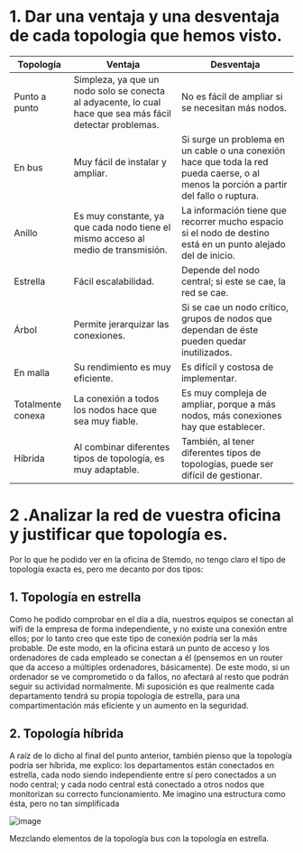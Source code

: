 # 1. Dar una ventaja y una desventaja de cada topologia que hemos visto.

| Topología          | Ventaja          | Desventaja       |
| -------------      | -------------    | ---------------  |
| Punto a punto      | Simpleza, ya que un nodo solo se conecta al adyacente, lo cual hace que sea más fácil detectar problemas.                 | No es fácil de ampliar si se necesitan más nodos.                 |
| En bus             | Muy fácil de instalar y ampliar.                 | Si surge un problema en un cable o una conexión hace que toda la red pueda caerse, o al menos la porción a partir del fallo o ruptura.     |
| Anillo             | Es muy constante, ya que cada nodo tiene el mismo acceso al medio de transmisión.                 | La información tiene que recorrer mucho espacio si el nodo de destino está en un punto alejado del de inicio.                 |
| Estrella           | Fácil escalabilidad.                 | Depende del nodo central; si este se cae, la red se cae.                 |
| Árbol              | Permite jerarquizar las conexiones.                | Si se cae un nodo crítico, grupos de nodos que dependan de éste pueden quedar inutilizados.                 |
| En malla           | Su rendimiento es muy eficiente.                 | Es difícil y costosa de implementar.                  |
| Totalmente conexa  | La conexión a todos los nodos hace que sea muy fiable.                 | Es muy compleja de ampliar, porque a más nodos, más conexiones hay que establecer.                 |
| Híbrida            | Al combinar diferentes tipos de topología, es muy adaptable.                 | También, al tener diferentes tipos de topologías, puede ser difícil de gestionar.                  |


# 2 .Analizar la red de vuestra oficina y justificar que topología es.

Por lo que he podido ver en la oficina de Stemdo, no tengo claro el tipo de topología exacta es, pero me decanto por dos tipos: 

## 1. Topología en estrella

Como he podido comprobar en el día a día, nuestros equipos se conectan al wifi de la empresa de forma independiente, y no existe una conexión entre ellos; por lo tanto creo que este tipo de conexión podría ser la más probable. De este modo, en la oficina estará un punto de acceso y los ordenadores de cada empleado se conectan a él (pensemos en un router que da acceso a múltiples ordenadores, básicamente). De este modo, si un ordenador se ve comprometido o da fallos, no afectará al resto que podrán seguir su actividad normalmente. Mi suposición es que realmente cada departamento tendrá su propia topología de estrella, para una compartimentación más eficiente y un aumento en la seguridad. 

## 2. Topología híbrida

A raíz de lo dicho al final del punto anterior, también pienso que la topología podría ser híbrida, me explico: los departamentos están conectados en estrella, cada nodo siendo independiente entre sí pero conectados a un nodo central; y cada nodo central está conectado a otros nodos que monitorizan su correcto funcionamiento. Me imagino una estructura como ésta, pero no tan simplificada  

![image](https://github.com/user-attachments/assets/ea356f39-b6d0-40f0-b53c-85b11381e6cf)

Mezclando elementos de la topología bus con la topología en estrella. 

